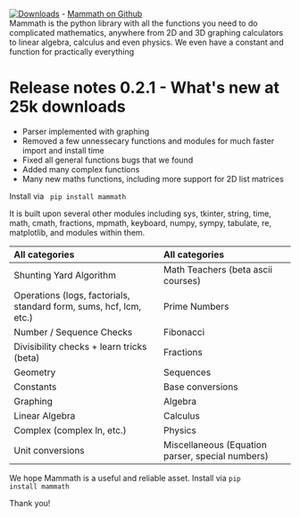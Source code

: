 [![Downloads](https://static.pepy.tech/personalized-badge/mammath?period=total&units=international_system&left_color=grey&right_color=brightgreen&left_text=Mammath%20downloads)](https://pepy.tech/project/mammath) - <a href="https://github.com/vhprogrammingorg/mammath" target="_blank">Mammath on Github</a>
<br>
Mammath is the python library with all the functions you need to do complicated mathematics, anywhere from 2D and 3D graphing calculators to linear algebra, calculus and even physics. We even have a constant and function for practically everything
<br>

<h1><b> Release notes 0.2.1 - What's new at 25k downloads</b></h1>
<ul>
    <li>Parser implemented with graphing </li>
    <li>Removed a few unnessecary functions and modules for much faster import and install time</li>
    <li>Fixed all general functions bugs that we found</li>
    <li>Added many complex functions</li>
    <li>Many new maths functions, including more support for 2D list matrices</li>
</ul>

Install via <code> pip install mammath </code>

It is built upon several other modules including sys, tkinter, string, time, math, cmath, fractions, mpmath, keyboard, numpy, sympy, tabulate, re, matplotlib, and modules within them. 

| All categories                                    | All categories    |
| :----------------------------------------------- | :-------------- |
| Shunting Yard Algorithm                          | Math Teachers (beta ascii courses)   |
| Operations (logs, factorials, standard form, sums, hcf, lcm, etc.) | Prime Numbers|
| Number / Sequence Checks                         | Fibonacci        |
| Divisibility checks + learn tricks (beta)        | Fractions        |
| Geometry                                         | Sequences        |
| Constants                                         | Base conversions |
| Graphing                                         | Algebra          |
| Linear Algebra                                   | Calculus         |
| Complex (complex ln, etc.) | Physics             |
| Unit conversions    |  Miscellaneous (Equation parser, special numbers)|

We hope Mammath is a useful and reliable asset. Install via <code>pip install mammath</code>

Thank you!
